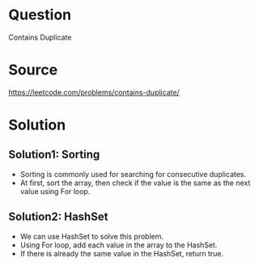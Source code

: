 # Question
Contains Duplicate

# Source
https://leetcode.com/problems/contains-duplicate/

# Solution
## Solution1: Sorting
 - Sorting is commonly used for searching for consecutive duplicates.
 - At first, sort the array, then check if the value is the same as the next value using For loop.

## Solution2: HashSet
 - We can use HashSet to solve this problem. 
 - Using For loop, add each value in the array to the HashSet.
 - If there is already the same value in the HashSet, return true.